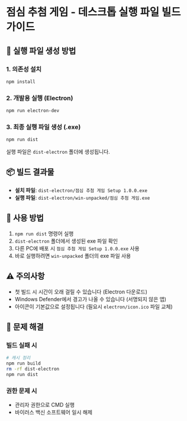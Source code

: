 # 점심 추첨 게임 - 데스크톱 실행 파일 빌드 가이드

## 🚀 실행 파일 생성 방법

### 1. 의존성 설치
```bash
npm install
```

### 2. 개발용 실행 (Electron)
```bash
npm run electron-dev
```

### 3. 최종 실행 파일 생성 (.exe)
```bash
npm run dist
```

실행 파일은 `dist-electron` 폴더에 생성됩니다.

## 📦 빌드 결과물

- **설치 파일**: `dist-electron/점심 추첨 게임 Setup 1.0.0.exe`
- **실행 파일**: `dist-electron/win-unpacked/점심 추첨 게임.exe`

## 🎯 사용 방법

1. `npm run dist` 명령어 실행
2. `dist-electron` 폴더에서 생성된 exe 파일 확인
3. 다른 PC에 배포 시 `점심 추첨 게임 Setup 1.0.0.exe` 사용
4. 바로 실행하려면 `win-unpacked` 폴더의 exe 파일 사용

## ⚠️ 주의사항

- 첫 빌드 시 시간이 오래 걸릴 수 있습니다 (Electron 다운로드)
- Windows Defender에서 경고가 나올 수 있습니다 (서명되지 않은 앱)
- 아이콘이 기본값으로 설정됩니다 (필요시 `electron/icon.ico` 파일 교체)

## 🔧 문제 해결

### 빌드 실패 시
```bash
# 캐시 정리
npm run build
rm -rf dist-electron
npm run dist
```

### 권한 문제 시
- 관리자 권한으로 CMD 실행
- 바이러스 백신 소프트웨어 일시 해제 